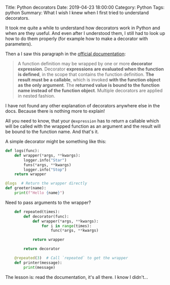 Title: Python decorators
Date: 2019-04-23 18:00:00
Category: Python
Tags: python
Summary: What I wish I knew when I first tried to understand decorators.

It took me quite a while to understand how decorators work in Python
and when are they useful. And even after I understood them, I still
had to look up how to do them properly (for example how to make a
decorator with parameters).

Then a I saw this paragraph in the [official documentation](https://docs.python.org/3/reference/compound_stmts.html#function):

> A function definition may be wrapped by one or more **decorator
> expression**. Decorator **expressions are evaluated when the
> function is defined**, in the scope that contains the function
> definition. **The result must be a callable**, which is invoked **with
> the function object as the only argument**. The **returned value is
> bound to the function name instead of the function object**.
> Multiple decorators are applied in nested fashion.

I have not found any other explanation of decorators anywhere else in
the docs. Because there is nothing more to explain!

All you need to know, that your `@expression` has to return a
callable which will be called with the wrapped function as an
argument and the result will be bound to the function name. And
that's it.

A simple decorator might be something like this:

```python
def logs(func):
	def wrapper(*args, **kwargs):
		logger.info("Star")
		funs(*args, **kwargs)
		logger.info("Stop")
	return wrapper

@logs  # Return the wrapper directly
def greeter(name):
	print(f"Hello {name}")

```

Need to pass arguments to the wrapper?

```python
    def repeated(times):
        def decorator(func):
            def wrapper(*args, **kwargs):
                for i in range(times):
                    func(*args, **kwargs)

            return wrapper

        return decorator

    @repeated(3)  # Call `repeated` to get the wrapper
    def printer(message):
        print(message)
```

The lesson is: read the documentation, it's all there. I know I
didn't...
